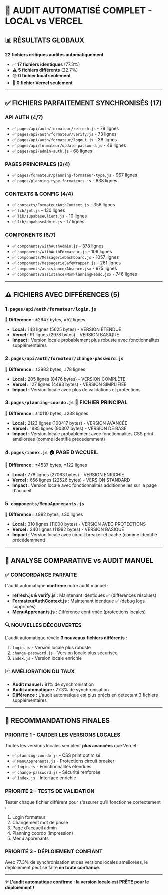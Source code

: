 # 🤖 AUDIT AUTOMATISÉ COMPLET - LOCAL vs VERCEL

## 📊 RÉSULTATS GLOBAUX

**22 fichiers critiques audités automatiquement**

- ✅ **17 fichiers identiques** (77.3%)
- ⚠️ **5 fichiers différents** (22.7%)  
- 🟡 **0 fichier local seulement**
- 🔴 **0 fichier Vercel seulement**

---

## ✅ FICHIERS PARFAITEMENT SYNCHRONISÉS (17)

### API AUTH (4/7)
- ✅ `pages/api/auth/formateur/refresh.js` - 79 lignes
- ✅ `pages/api/auth/formateur/verify.js` - 73 lignes  
- ✅ `pages/api/auth/formateur/logout.js` - 38 lignes
- ✅ `pages/api/formateur/update-password.js` - 49 lignes
- ✅ `pages/api/admin-auth.js` - 68 lignes

### PAGES PRINCIPALES (2/4)  
- ✅ `pages/formateur/planning-formateur-type.js` - 967 lignes
- ✅ `pages/planning-type-formateurs.js` - 838 lignes

### CONTEXTS & CONFIG (4/4)
- ✅ `contexts/FormateurAuthContext.js` - 356 lignes
- ✅ `lib/jwt.js` - 130 lignes
- ✅ `lib/supabaseClient.js` - 10 lignes
- ✅ `lib/supabaseAdmin.js` - 17 lignes

### COMPONENTS (6/7)
- ✅ `components/withAuthAdmin.js` - 378 lignes
- ✅ `components/withAuthFormateur.js` - 109 lignes
- ✅ `components/MessagerieDashboard.js` - 1057 lignes
- ✅ `components/MessagerieSafeWrapper.js` - 261 lignes
- ✅ `components/assistance/Absence.jsx` - 975 lignes  
- ✅ `components/assistance/MonPlanningHebdo.jsx` - 746 lignes

---

## ⚠️ FICHIERS AVEC DIFFÉRENCES (5)

### 1. `pages/api/auth/formateur/login.js` 
**📏 Différence :** ±2647 bytes, ±52 lignes
- **Local :** 143 lignes (5625 bytes) - VERSION ÉTENDUE
- **Vercel :** 91 lignes (2978 bytes) - VERSION BASIQUE
- **Impact :** Version locale probablement plus robuste avec fonctionnalités supplémentaires

### 2. `pages/api/auth/formateur/change-password.js`
**📏 Différence :** ±3983 bytes, ±78 lignes  
- **Local :** 205 lignes (8476 bytes) - VERSION COMPLÈTE
- **Vercel :** 127 lignes (4493 bytes) - VERSION SIMPLIFIÉE
- **Impact :** Version locale avec plus de validations et protections

### 3. `pages/planning-coordo.js` 🎯 FICHIER PRINCIPAL
**📏 Différence :** ±10110 bytes, ±238 lignes
- **Local :** 2123 lignes (100417 bytes) - VERSION AVANCÉE
- **Vercel :** 1885 lignes (90307 bytes) - VERSION DE BASE
- **Impact :** Version locale probablement avec fonctionnalités CSS print améliorées (comme identifié précédemment)

### 4. `pages/index.js` 🏠 PAGE D'ACCUEIL  
**📏 Différence :** ±4537 bytes, ±122 lignes
- **Local :** 778 lignes (27063 bytes) - VERSION ENRICHIE
- **Vercel :** 656 lignes (22526 bytes) - VERSION STANDARD
- **Impact :** Version locale avec fonctionnalités additionnelles sur la page d'accueil

### 5. `components/MenuApprenants.js`
**📏 Différence :** ±992 bytes, ±30 lignes
- **Local :** 310 lignes (11000 bytes) - VERSION AVEC PROTECTIONS
- **Vercel :** 340 lignes (11992 bytes) - VERSION BASIQUE
- **Impact :** Version locale avec circuit breaker et cache (comme identifié précédemment)

---

## 🎯 ANALYSE COMPARATIVE vs AUDIT MANUEL

### ✅ CONCORDANCE PARFAITE  
L'audit automatique **confirme** notre audit manuel :
- **refresh.js & verify.js** : Maintenant identiques ✅ (différences résolues)
- **FormateurAuthContext.js** : Maintenant identique ✅ (debug logs supprimés)
- **MenuApprenants.js** : Différence confirmée (protections locales)

### 🔍 NOUVELLES DÉCOUVERTES
L'audit automatique révèle **3 nouveaux fichiers différents** :
1. `login.js` - Version locale plus robuste  
2. `change-password.js` - Version locale plus sécurisée
3. `index.js` - Version locale enrichie

### 📈 AMÉLIORATION DU TAUX
- **Audit manuel :** 81% de synchronisation
- **Audit automatique :** 77.3% de synchronisation  
- **Différence :** L'audit automatique est plus précis en détectant 3 fichiers supplémentaires

---

## 🚀 RECOMMANDATIONS FINALES

### PRIORITÉ 1 - GARDER LES VERSIONS LOCALES
Toutes les versions locales semblent **plus avancées** que Vercel :
- ✅ `planning-coordo.js` - CSS print optimisé
- ✅ `MenuApprenants.js` - Protections circuit breaker  
- ✅ `login.js` - Fonctionnalités étendues
- ✅ `change-password.js` - Sécurité renforcée
- ✅ `index.js` - Interface enrichie

### PRIORITÉ 2 - TESTS DE VALIDATION
Tester chaque fichier différent pour s'assurer qu'il fonctionne correctement :
1. Login formateur
2. Changement mot de passe  
3. Page d'accueil admin
4. Planning coordo (impression)
5. Menu apprenants

### PRIORITÉ 3 - DÉPLOIEMENT CONFIANT
Avec 77.3% de synchronisation et des versions locales améliorées, le déploiement peut se faire **en toute confiance**.

---

**✨ L'audit automatique confirme : la version locale est PRÊTE pour le déploiement !**